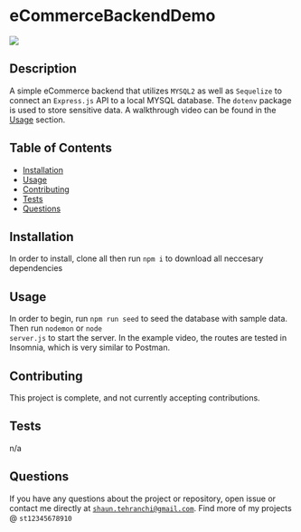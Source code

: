 # eCommerceBackendDemo
<img src="https://img.shields.io/badge/License-MIT-blue.svg">

## Description
 A simple eCommerce backend that utilizes <code>MYSQL2</code> as well as <code>Sequelize</code> to connect an <code>Express.js</code> API to a local MYSQL database. The <code>dotenv</code> package is used to store sensitive data. A walkthrough video can be found in the [Usage](#usage) section.

## Table of Contents
- [Installation](#installation)
- [Usage](#usage)
- [Contributing](#contributing)
- [Tests](#tests)
- [Questions](#questions)
## Installation
In order to install, clone all then run <code>npm i</code> to download all neccesary dependencies
## Usage
 In order to begin, run <code>npm run seed</code> to seed the database with sample data. Then run <code>nodemon</code> or <code>node server.js</code> to start the server. In the example video, the routes are tested in Insomnia, which is very similar to Postman. 

## Contributing
 This project is complete, and not currently accepting contributions.
## Tests
 n/a
## Questions
If you have any questions about the project or repository, open issue or contact me directly at <code>shaun.tehranchi@gmail.com</code>. Find more of my projects @ <code>st12345678910</code>
